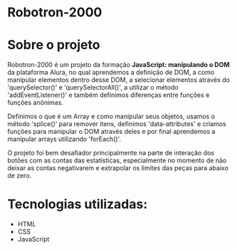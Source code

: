 # Robotron-2000

# Sobre o projeto

Robotron-2000 é um projeto da formação **JavaScript: manipulando o DOM** da plataforma Alura, no qual aprendemos a definição de DOM, a como manipular elementos dentro desse DOM, a selecionar elementos através do 'querySelector()' e 'querySelectorAll()', a utilizar o método 'addEventListener()' e também definimos diferenças entre funções e funções anônimas.

Definimos o que é um Array e como manipular seus objetos, usamos o método 'splice()' para remover itens, definimos 'data-attributes' e criamos funções para manipular o DOM através deles e por final aprendemos a manipular arrays utilizando 'forEach()'.

O projeto foi bem desafiador principalmente na parte de interação dos botões com as contas das estatísticas, especialmente no momento de não deixar as contas negativarem e extrapolar os limites das peças para abaixo de zero.

# Tecnologias utilizadas:

- HTML
- CSS
- JavaScript